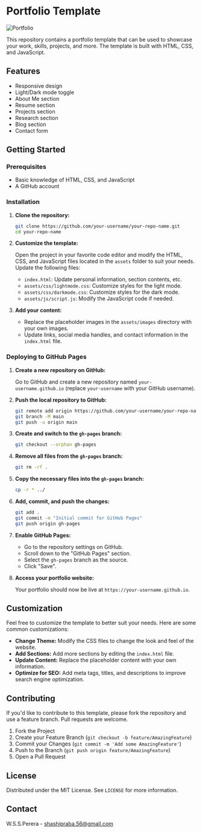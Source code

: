 # Portfolio Template
![Portfolio](https://github.com/user-attachments/assets/40e0754d-4a49-4736-8325-20a9bd3cd1ef)

This repository contains a portfolio template that can be used to showcase your work, skills, projects, and more. The template is built with HTML, CSS, and JavaScript.

## Features

- Responsive design
- Light/Dark mode toggle
- About Me section
- Resume section
- Projects section
- Research section
- Blog section
- Contact form

## Getting Started

### Prerequisites

- Basic knowledge of HTML, CSS, and JavaScript
- A GitHub account

### Installation

1. **Clone the repository:**

    ```sh
    git clone https://github.com/your-username/your-repo-name.git
    cd your-repo-name
    ```

2. **Customize the template:**

    Open the project in your favorite code editor and modify the HTML, CSS, and JavaScript files located in the `assets` folder to suit your needs. Update the following files:
    
    - `index.html`: Update personal information, section contents, etc.
    - `assets/css/lightmode.css`: Customize styles for the light mode.
    - `assets/css/darkmode.css`: Customize styles for the dark mode.
    - `assets/js/script.js`: Modify the JavaScript code if needed.

3. **Add your content:**

    - Replace the placeholder images in the `assets/images` directory with your own images.
    - Update links, social media handles, and contact information in the `index.html` file.

### Deploying to GitHub Pages

1. **Create a new repository on GitHub:**

    Go to GitHub and create a new repository named `your-username.github.io` (replace `your-username` with your GitHub username).

2. **Push the local repository to GitHub:**

    ```sh
    git remote add origin https://github.com/your-username/your-repo-name.git
    git branch -M main
    git push -u origin main
    ```

3. **Create and switch to the `gh-pages` branch:**

    ```sh
    git checkout --orphan gh-pages
    ```

4. **Remove all files from the `gh-pages` branch:**

    ```sh
    git rm -rf .
    ```

5. **Copy the necessary files into the `gh-pages` branch:**

    ```sh
    cp -r * ../
    ```

6. **Add, commit, and push the changes:**

    ```sh
    git add .
    git commit -m "Initial commit for GitHub Pages"
    git push origin gh-pages
    ```

7. **Enable GitHub Pages:**

    - Go to the repository settings on GitHub.
    - Scroll down to the "GitHub Pages" section.
    - Select the `gh-pages` branch as the source.
    - Click "Save".

8. **Access your portfolio website:**

    Your portfolio should now be live at `https://your-username.github.io`.

## Customization

Feel free to customize the template to better suit your needs. Here are some common customizations:

- **Change Theme:** Modify the CSS files to change the look and feel of the website.
- **Add Sections:** Add more sections by editing the `index.html` file.
- **Update Content:** Replace the placeholder content with your own information.
- **Optimize for SEO:** Add meta tags, titles, and descriptions to improve search engine optimization.

## Contributing

If you'd like to contribute to this template, please fork the repository and use a feature branch. Pull requests are welcome.

1. Fork the Project
2. Create your Feature Branch (`git checkout -b feature/AmazingFeature`)
3. Commit your Changes (`git commit -m 'Add some AmazingFeature'`)
4. Push to the Branch (`git push origin feature/AmazingFeature`)
5. Open a Pull Request

## License

Distributed under the MIT License. See `LICENSE` for more information.

## Contact

W.S.S.Perera - shashipraba.56@gmail.com
